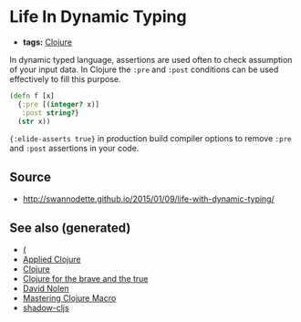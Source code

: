 # Life In Dynamic Typing

-   **tags:** [Clojure](../decks/clojure.md)

In dynamic typed language, assertions are used often to check assumption of your input data. In Clojure the `:pre` and `:post` conditions can be used effectively to fill this purpose.

```clojure
(defn f [x]
  {:pre [(integer? x)]
   :post string?}
  (str x))
```

`{:elide-asserts true}` in production build compiler options to remove `:pre` and `:post` assertions in your code.


## Source

-   <http://swannodette.github.io/2015/01/09/life-with-dynamic-typing/>


## See also (generated)

-   [(](20200430235013-specs.md)
-   [Applied Clojure](20200430155637-applied_clojure.md)
-   [Clojure](../decks/clojure.md)
-   [Clojure for the brave and the true](20200430160432-clojure_for_the_brave_and_the_true.md)
-   [David Nolen](20200430141609-david_nolen.md)
-   [Mastering Clojure Macro](20200430155438-mastering_clojure_macro.md)
-   [shadow-cljs](20200430154647-shadow_cljs.md)
